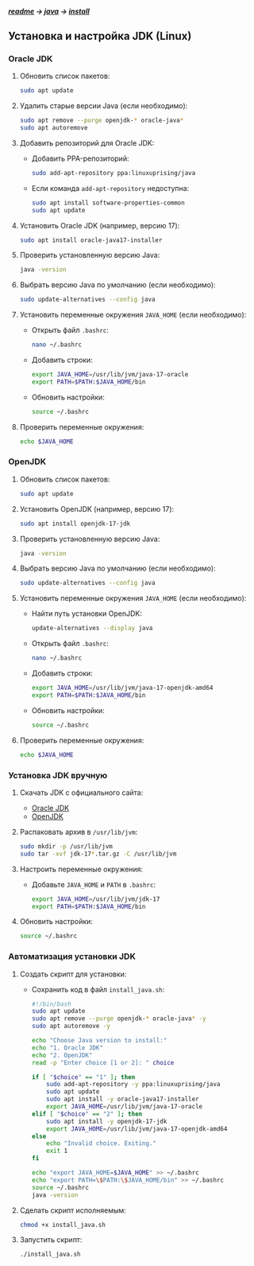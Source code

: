 ##### [readme](/README.md) → [java](../../java.md) → [install](install.md) 

## Установка и настройка JDK (Linux)

### **Oracle JDK**

1. Обновить список пакетов:
    ```bash
    sudo apt update
    ```

2. Удалить старые версии Java (если необходимо):
    ```bash
    sudo apt remove --purge openjdk-* oracle-java*
    sudo apt autoremove
    ```

3. Добавить репозиторий для Oracle JDK:
    - Добавить PPA-репозиторий:
        ```bash
        sudo add-apt-repository ppa:linuxuprising/java
        ```
    - Если команда `add-apt-repository` недоступна:
        ```bash
        sudo apt install software-properties-common
        sudo apt update
        ```

4. Установить Oracle JDK (например, версию 17):
    ```bash
    sudo apt install oracle-java17-installer
    ```

5. Проверить установленную версию Java:
    ```bash
    java -version
    ```

6. Выбрать версию Java по умолчанию (если необходимо):
    ```bash
    sudo update-alternatives --config java
    ```

7. Установить переменные окружения `JAVA_HOME` (если необходимо):
    - Открыть файл `.bashrc`:
        ```bash
        nano ~/.bashrc
        ```
    - Добавить строки:
        ```bash
        export JAVA_HOME=/usr/lib/jvm/java-17-oracle
        export PATH=$PATH:$JAVA_HOME/bin
        ```
    - Обновить настройки:
        ```bash
        source ~/.bashrc
        ```

8. Проверить переменные окружения:
    ```bash
    echo $JAVA_HOME
    ```

### **OpenJDK**

1. Обновить список пакетов:
    ```bash
    sudo apt update
    ```

2. Установить OpenJDK (например, версию 17):
    ```bash
    sudo apt install openjdk-17-jdk
    ```

3. Проверить установленную версию Java:
    ```bash
    java -version
    ```

4. Выбрать версию Java по умолчанию (если необходимо):
    ```bash
    sudo update-alternatives --config java
    ```

5. Установить переменные окружения `JAVA_HOME` (если необходимо):
    - Найти путь установки OpenJDK:
        ```bash
        update-alternatives --display java
        ```
    - Открыть файл `.bashrc`:
        ```bash
        nano ~/.bashrc
        ```
    - Добавить строки:
        ```bash
        export JAVA_HOME=/usr/lib/jvm/java-17-openjdk-amd64
        export PATH=$PATH:$JAVA_HOME/bin
        ```
    - Обновить настройки:
        ```bash
        source ~/.bashrc
        ```

6. Проверить переменные окружения:
    ```bash
    echo $JAVA_HOME
    ```

### **Установка JDK вручную**

1. Скачать JDK с официального сайта:
    - [Oracle JDK](https://www.oracle.com/java/technologies/downloads/)
    - [OpenJDK](https://jdk.java.net/)

2. Распаковать архив в `/usr/lib/jvm`:
    ```bash
    sudo mkdir -p /usr/lib/jvm
    sudo tar -xvf jdk-17*.tar.gz -C /usr/lib/jvm
    ```

3. Настроить переменные окружения:
    - Добавьте `JAVA_HOME` и `PATH` в `.bashrc`:
        ```bash
        export JAVA_HOME=/usr/lib/jvm/jdk-17
        export PATH=$PATH:$JAVA_HOME/bin
        ```

4. Обновить настройки:
    ```bash
    source ~/.bashrc
    ```

### **Автоматизация установки JDK**

1. Создать скрипт для установки:
    - Сохранить код в файл `install_java.sh`:
	    ```bash
	    #!/bin/bash
	    sudo apt update
	    sudo apt remove --purge openjdk-* oracle-java* -y
	    sudo apt autoremove -y
		
	    echo "Choose Java version to install:"
	    echo "1. Oracle JDK"
	    echo "2. OpenJDK"
	    read -p "Enter choice [1 or 2]: " choice
		
	    if [ "$choice" == "1" ]; then
	        sudo add-apt-repository -y ppa:linuxuprising/java
	        sudo apt update
	        sudo apt install -y oracle-java17-installer
	        export JAVA_HOME=/usr/lib/jvm/java-17-oracle
	    elif [ "$choice" == "2" ]; then
	        sudo apt install -y openjdk-17-jdk
	        export JAVA_HOME=/usr/lib/jvm/java-17-openjdk-amd64
	    else
	        echo "Invalid choice. Exiting."
	        exit 1
	    fi
		
	    echo "export JAVA_HOME=$JAVA_HOME" >> ~/.bashrc
	    echo "export PATH=\$PATH:\$JAVA_HOME/bin" >> ~/.bashrc
	    source ~/.bashrc
	    java -version
	    ```

2. Сделать скрипт исполняемым:
    ```bash
    chmod +x install_java.sh
    ```

3. Запустить скрипт:
    ```bash
    ./install_java.sh
    ```
